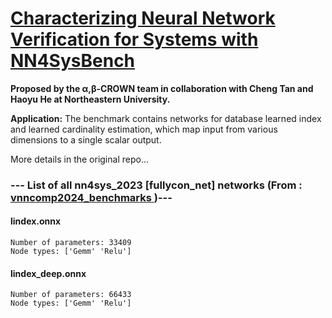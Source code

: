 # <a href="https://github.com/Khoury-srg/VNNComp23_NN4Sys">Characterizing Neural Network Verification for Systems with NN4SysBench</a>

**Proposed by the α,β-CROWN team in collaboration with Cheng Tan and Haoyu He at Northeastern University.**

**Application:** The benchmark contains networks for database learned index and learned cardinality estimation, which map input from various dimensions to a single scalar output.

More details in the original repo...

### --- List of all nn4sys_2023 [fullycon_net] networks (From :<a href = 'https://github.com/ChristopherBrix/vnncomp2024_benchmarks'> vnncomp2024_benchmarks </a>)---

#### lindex.onnx 
	Number of parameters: 33409 
	Node types: ['Gemm' 'Relu']

#### lindex_deep.onnx 
	Number of parameters: 66433 
	Node types: ['Gemm' 'Relu']

